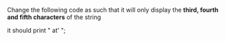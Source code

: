 Change the following code as such that it will only display the **third, fourth and fifth characters** of the string 

it should print "   at'  ";



